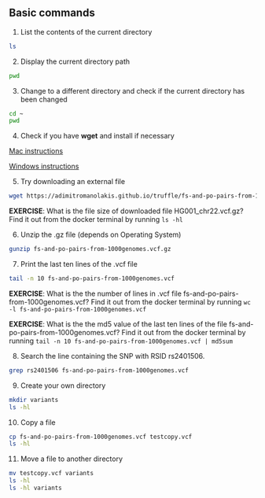 ## Basic commands

1. List the contents of the current directory
```bash
ls
```

2. Display the current directory path
```bash
pwd
```

3. Change to a different directory and check if the current directory has been changed
```bash
cd ~
pwd
```

4. Check if you have **wget** and install if necessary

[Mac instructions](https://www.jcchouinard.com/wget/#Download_Wget_on_Mac)

[Windows instructions](https://www.jcchouinard.com/wget/#Download_Wget_on_Windows)

5. Try downloading an external file
```bash
wget https://adimitromanolakis.github.io/truffle/fs-and-po-pairs-from-1000genomes.vcf.gz
```


**EXERCISE**: What is the file size of downloaded file HG001_chr22.vcf.gz?
Find it out from the docker terminal by running ```ls -hl```


6. Unzip the .gz file (depends on Operating System)
```bash
gunzip fs-and-po-pairs-from-1000genomes.vcf.gz
```

7. Print the last ten lines of the .vcf file
```bash
tail -n 10 fs-and-po-pairs-from-1000genomes.vcf
```

**EXERCISE**: What is the the number of lines in .vcf file fs-and-po-pairs-from-1000genomes.vcf?
Find it out from the docker terminal by running ```wc -l fs-and-po-pairs-from-1000genomes.vcf```


**EXERCISE**: What is the the md5 value of the last ten lines of the file fs-and-po-pairs-from-1000genomes.vcf?
Find it out from the docker terminal by running ```tail -n 10 fs-and-po-pairs-from-1000genomes.vcf | md5sum ```

8. Search the line containing the SNP with RSID rs2401506.
```bash
grep rs2401506 fs-and-po-pairs-from-1000genomes.vcf
```


9. Create your own directory
```bash
mkdir variants
ls -hl
```

10. Copy a file
```bash
cp fs-and-po-pairs-from-1000genomes.vcf testcopy.vcf
ls -hl
```

11. Move a file to another directory
```bash
mv testcopy.vcf variants
ls -hl
ls -hl variants
```
